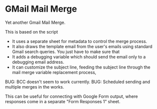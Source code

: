 # GMail Mail Merge

Yet another Gmail Mail Merge.

This is based on the script

* It uses a separate sheet for metadata to control the merge process.
* It also draws the template email from the user's emails using standard Gmail search queries.  You just have to make sure that
* It adds a debugging variable which should send the email only to a debugging email address.
* It can customize the subject line, feeding the subject line through the mail merge variable replacement process,

BUG: BCC doesn't seem to work currently.
BUG: Scheduled sending and multiple merges in the works.

This can be useful for connecting with Google Form output, where responses come in a separate "Form Responses 1" sheet.
